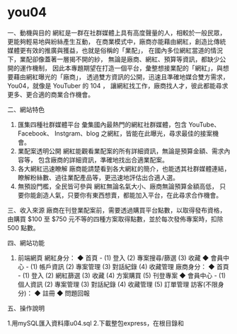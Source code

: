 # you04


一、動機與目的
網紅是一群在社群媒體上具有高度聲量的人，相較於一般民眾，更能夠輕易地與紛絲產生互動，
在商業模式中，廠商亦能藉由網紅，創造比傳統媒體更有效的推廣與獲益，也就是俗稱的「業配」，
在國內多位網紅當道的情況下，業配卻像蓋著一層揭不開的紗，
無論是廠商、網紅、預算等資訊，都缺少公開的運作機制，
因此本專題期望在打造一個平台，彙整想接業配的「網紅」，與想要藉由網紅曝光的「廠商」，
透過雙方資訊的公開，迅速且準確地媒合雙方需求，You04，就像是 YouTuber 的 104 ，
讓網紅找工作，廠商找人才，彼此都能尋求更多、更合適的商業合作機會。


二、網站特色
1. 匯集四種社群媒體平台
彙集國內最熱門的網紅社群媒體，包含 YouTube、Facebook、
Instgram、blog 之網紅，皆能在此曝光，尋求最佳的接案機會。
2. 業配案透明公開
網紅能觀看業配案的所有詳細資訊，無論是預算金額、需求內容等，
包含廠商的詳細資訊，準確地找出合適業配案。
3. 各大網紅迅速瞭解
廠商能請楚看到各大網紅的簡介，也能透其社群媒體連結，
瞭解粉絲數、過往業配產品等，更迅速地評估出合適人選。
4. 無預設門檻，全民皆可參與
網紅無論名氣大小、廠商無論預算金額高低，
只要你能創造人氣，只要你有東西想賣，都能加入平台，在此尋求合作機會。

三、收入來源
廠商在刊登業配案前，需要透過購買平台點數，以取得發布資格，
由購買 $100 至 $750 元不等的四種方案取得點數，並於每次發佈專案時，扣除 500 點數。

四、網站功能
1. 前端網頁
網紅身分：
◆ 首頁 -
(1) 登入 (2) 專案搜尋/篩選 (3) 收藏
◆ 會員中心 -
(1) 帳戶資訊 (2) 專案管理
(3) 對話紀錄 (4) 收藏管理
廠商身分：
◆ 首頁 -
(1) 登入 (2) 網紅篩選 (3) 收藏
(4) 方案購買 (5) 刊登專案
◆ 會員中心 -
(1) 個人資訊 (2) 專案管理 (3) 對話紀錄
(4) 收藏管理 (5) 訂單管理
訪客(不限身分)：
◆ 註冊
◆ 問題回報


五、操作說明

1.用mySQL匯入資料庫u04.sql
2.下載整包express，在根目錄和

